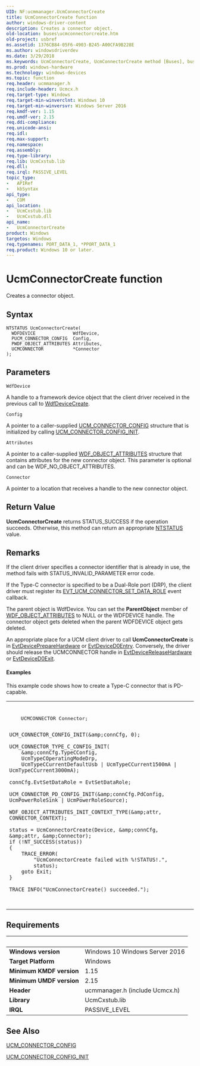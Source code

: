 ```yaml
---
UID: NF:ucmmanager.UcmConnectorCreate
title: UcmConnectorCreate function
author: windows-driver-content
description: Creates a connector object.
old-location: buses\ucmconnectorcreate.htm
old-project: usbref
ms.assetid: 1376CB84-05F6-4903-B245-A00CFA9B228E
ms.author: windowsdriverdev
ms.date: 3/29/2018
ms.keywords: UcmConnectorCreate, UcmConnectorCreate method [Buses], buses.ucmconnectorcreate, ucmmanager/UcmConnectorCreate
ms.prod: windows-hardware
ms.technology: windows-devices
ms.topic: function
req.header: ucmmanager.h
req.include-header: Ucmcx.h
req.target-type: Windows
req.target-min-winverclnt: Windows 10
req.target-min-winversvr: Windows Server 2016
req.kmdf-ver: 1.15
req.umdf-ver: 2.15
req.ddi-compliance: 
req.unicode-ansi: 
req.idl: 
req.max-support: 
req.namespace: 
req.assembly: 
req.type-library: 
req.lib: UcmCxstub.lib
req.dll: 
req.irql: PASSIVE_LEVEL
topic_type:
-	APIRef
-	kbSyntax
api_type:
-	COM
api_location:
-	UcmCxstub.lib
-	UcmCxstub.dll
api_name:
-	UcmConnectorCreate
product: Windows
targetos: Windows
req.typenames: PORT_DATA_1, *PPORT_DATA_1
req.product: Windows 10 or later.
---
```



# UcmConnectorCreate function
Creates a connector object.

## Syntax

```
NTSTATUS UcmConnectorCreate(
  WDFDEVICE              WdfDevice,
  PUCM_CONNECTOR_CONFIG  Config,
  PWDF_OBJECT_ATTRIBUTES Attributes,
  UCMCONNECTOR           *Connector
);
```

## Parameters

`WdfDevice`

A handle to a framework device object that the client driver received in the previous call to <a href="https://msdn.microsoft.com/library/windows/hardware/ff545926">WdfDeviceCreate</a>.

`Config`

A pointer to a caller-supplied <a href="https://msdn.microsoft.com/library/windows/hardware/mt187922">UCM_CONNECTOR_CONFIG</a> structure that is initialized by calling <a href="https://msdn.microsoft.com/library/windows/hardware/mt187923">UCM_CONNECTOR_CONFIG_INIT</a>.

`Attributes`

A pointer to a caller-supplied <a href="https://msdn.microsoft.com/library/windows/hardware/ff552400">WDF_OBJECT_ATTRIBUTES</a> structure that contains attributes for the new connector object. This parameter is optional and can be WDF_NO_OBJECT_ATTRIBUTES.

`Connector`

A pointer to a location that receives a handle to the new connector object.


## Return Value

<b>UcmConnectorCreate</b> returns STATUS_SUCCESS if the operation succeeds. Otherwise, this method can return an appropriate <a href="https://msdn.microsoft.com/7792201b-63bb-4db5-803d-2af02893d505">NTSTATUS</a> value.

## Remarks

If the client driver specifies a connector identifier that is already in use, the method fails with STATUS_INVALID_PARAMETER error code.

If the Type-C connector is specified to be a Dual-Role port (DRP), the client driver must register its <a href="https://msdn.microsoft.com/library/windows/hardware/mt187818">EVT_UCM_CONNECTOR_SET_DATA_ROLE</a> event callback.  

The parent object is WdfDevice. You can set the <b>ParentObject</b> member of <a href="https://msdn.microsoft.com/library/windows/hardware/ff552400">WDF_OBJECT_ATTRIBUTES</a> to NULL or the WDFDEVICE handle. The connector object gets deleted when the parent WDFDEVICE object gets deleted.

An appropriate place for a UCM client driver to call <b>UcmConnectorCreate</b> is in <a href="https://msdn.microsoft.com/a3d4a983-8a75-44be-bd72-8673d89f9f87">EvtDevicePrepareHardware</a>  or <a href="https://msdn.microsoft.com/0cfabb0f-2d5e-4445-8683-d2916de5b549">EvtDeviceD0Entry</a>. Conversely, the driver should release the UCMCONNECTOR  handle in  <a href="https://msdn.microsoft.com/b4c17e57-688c-4c76-892c-5c8abbf83f20">EvtDeviceReleaseHardware</a> or <a href="https://msdn.microsoft.com/bc3af732-f9ab-43a4-bc6f-7fa0b4c05a66">EvtDeviceD0Exit</a>.


#### Examples

This example code shows how to create a Type-C connector that is PD-capable.

<div class="code"><span codelanguage=""><table>
<tr>
<th></th>
</tr>
<tr>
<td>
<pre>    
    UCMCONNECTOR Connector;
  
    UCM_CONNECTOR_CONFIG_INIT(&amp;connCfg, 0);

    UCM_CONNECTOR_TYPE_C_CONFIG_INIT(
        &amp;connCfg.TypeCConfig,
        UcmTypeCOperatingModeDrp,
        UcmTypeCCurrentDefaultUsb | UcmTypeCCurrent1500mA | UcmTypeCCurrent3000mA);

    connCfg.EvtSetDataRole = EvtSetDataRole;

    UCM_CONNECTOR_PD_CONFIG_INIT(&amp;connCfg.PdConfig, UcmPowerRoleSink | UcmPowerRoleSource);

    WDF_OBJECT_ATTRIBUTES_INIT_CONTEXT_TYPE(&amp;attr, CONNECTOR_CONTEXT);

    status = UcmConnectorCreate(Device, &amp;connCfg, &amp;attr, &amp;Connector);
    if (!NT_SUCCESS(status))
    {
        TRACE_ERROR(
            "UcmConnectorCreate failed with %!STATUS!.",
            status);
        goto Exit;
    }

    TRACE_INFO("UcmConnectorCreate() succeeded.");
</pre>
</td>
</tr>
</table></span></div>

## Requirements
| &nbsp; | &nbsp; |
| ---- |:---- |
| **Windows version** | Windows 10 Windows Server 2016 |
| **Target Platform** | Windows |
| **Minimum KMDF version** | 1.15 |
| **Minimum UMDF version** | 2.15 |
| **Header** | ucmmanager.h (include Ucmcx.h) |
| **Library** | UcmCxstub.lib |
| **IRQL** | PASSIVE_LEVEL |

## See Also

<a href="https://msdn.microsoft.com/library/windows/hardware/mt187922">UCM_CONNECTOR_CONFIG</a>



<a href="https://msdn.microsoft.com/library/windows/hardware/mt187923">UCM_CONNECTOR_CONFIG_INIT</a>